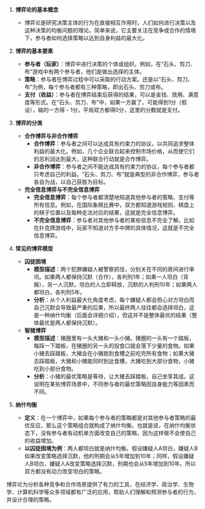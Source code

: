 1. **博弈论的基本概念**
   - 博弈论是研究决策主体的行为在直接相互作用时，人们如何进行决策以及这种决策的均衡问题的理论。简单来说，它主要关注在竞争或合作的情境下，参与者如何选择策略以达到自身利益的最大化。

2. **博弈的基本要素**
   - **参与者（玩家）**：博弈中进行决策的个体或组织。例如，在“石头、剪刀、布”游戏中有两个参与者，他们是做出选择的主体。
   - **策略**：参与者在博弈过程中可以采取的行动方案。还是以“石头、剪刀、布”为例，每个参与者都有三种策略，即出石头、剪刀或布。
   - **支付（收益）**：参与者在博弈结束后获得的结果，可以是金钱、效用、满意度等形式。在“石头、剪刀、布”中，如果一方赢了，可能得到1分（假设），输的一方得 - 1分，平局双方都得0分，这里的分数就是支付。

3. **博弈的分类**
   - **合作博弈与非合作博弈**
     - **合作博弈**：参与者之间可以达成具有约束力的协议，以共同追求整体利益的最大化。例如，几个企业联合起来控制市场价格，从而使它们的总利润达到最大，这种联合行动就是合作博弈。
     - **非合作博弈**：参与者之间不能达成具有约束力的协议，每个参与者都只考虑自己的利益。“石头、剪刀、布”就是典型的非合作博弈，参与者各自为战，以自己获胜为目标。
   - **完全信息博弈与不完全信息博弈**
     - **完全信息博弈**：每个参与者都清楚地知道其他参与者的策略、支付等所有信息。例如，在国际象棋比赛中，双方都知道游戏规则、棋盘上的棋子位置以及每种走法对应的结果，这就是完全信息博弈。
     - **不完全信息博弈**：参与者对其他参与者的某些信息不完全了解。比如在扑克牌游戏中，玩家不知道对方手中牌的具体情况，这就是不完全信息博弈。

4. **常见的博弈模型**
   - **囚徒困境**
     - **模型描述**：两个犯罪嫌疑人被警察抓住，分别关在不同的房间进行审讯。如果两人都保持沉默（合作），各判刑1年；如果一人坦白（背叛），另一人沉默，坦白的人立即释放，沉默的人判刑10年；如果两人都坦白，各判刑5年。
     - **分析**：从个人利益最大化角度考虑，每个嫌疑人都会担心对方坦白而自己沉默会导致最严重的后果，所以最终两人往往都会选择坦白，这是一种纳什均衡（后面会详细介绍），但这并不是整体最优的结果（整体最优是两人都保持沉默）。
   - **智猪博弈**
     - **模型描述**：猪圈里有一头大猪和一头小猪。猪圈的一头有一个踏板，每踩一下踏板，在猪圈的另一头的投食口就会落下少量的食物。如果小猪去踩踏板，大猪会在小猪跑到食槽之前吃完所有食物；如果大猪去踩踏板，大猪和小猪能同时到达食槽，大猪吃到大部分食物，小猪吃到小部分食物。
     - **分析**：小猪的最优策略是等待，让大猪去踩踏板，自己坐享其成。这说明在某些博弈场景中，不同参与者的最优策略因自身能力等因素而不同。

5. **纳什均衡**
   - **定义**：在一个博弈中，如果每个参与者的策略都是对其他参与者策略的最优反应，那么这个策略组合就构成了纳什均衡。也就是说，在纳什均衡状态下，没有参与者有动机单方面改变自己的策略，因为这样做不会使自己的收益增加。
   - **以囚徒困境为例**：两人都坦白就是纳什均衡。假设嫌疑人A坦白，嫌疑人B如果改变策略选择沉默，他的刑期会从5年增加到10年；同样，假设嫌疑人B坦白，嫌疑人A改变策略选择沉默，刑期也会从5年增加到10年。所以双方都没有动力改变坦白的策略。

博弈论为分析各种竞争和合作场景提供了有力的工具，在经济学、政治学、生物学、计算机科学等众多领域都有广泛的应用，帮助人们理解和预测参与者的行为，并设计合理的策略。